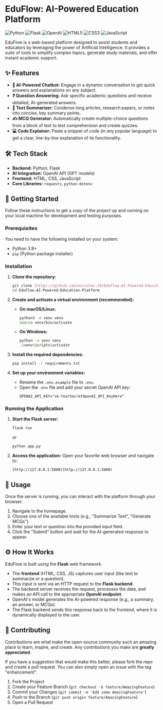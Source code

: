 # EduFlow: AI-Powered Education Platform

![Python](https://img.shields.io/badge/Python-3776AB?style=for-the-badge&logo=python&logoColor=white)
![Flask](https://img.shields.io/badge/Flask-000000?style=for-the-badge&logo=flask&logoColor=white)
![OpenAI](https://img.shields.io/badge/OpenAI-412991?style=for-the-badge&logo=openai&logoColor=white)
![HTML5](https://img.shields.io/badge/HTML5-E34F26?style=for-the-badge&logo=html5&logoColor=white)
![CSS3](https://img.shields.io/badge/CSS3-1572B6?style=for-the-badge&logo=css3&logoColor=white)
![JavaScript](https://img.shields.io/badge/JavaScript-F7DF1E?style=for-the-badge&logo=javascript&logoColor=black)

EduFlow is a web-based platform designed to assist students and educators by leveraging the power of Artificial Intelligence. It provides a suite of tools to simplify complex topics, generate study materials, and offer instant academic support.

## ✨ Features

-   **🤖 AI-Powered Chatbot:** Engage in a dynamic conversation to get quick answers and explanations on any subject.
-   **❓ Question Answering:** Ask specific academic questions and receive detailed, AI-generated answers.
-   **📝 Text Summarizer:** Condense long articles, research papers, or notes into concise, key summary points.
-   **✍️ MCQ Generator:** Automatically create multiple-choice questions from a block of text to test comprehension and create quizzes.
-   **💻 Code Explainer:** Paste a snippet of code (in any popular language) to get a clear, line-by-line explanation of its functionality.

## 🛠️ Tech Stack

-   **Backend:** Python, Flask
-   **AI Integration:** OpenAI API (GPT models)
-   **Frontend:** HTML, CSS, JavaScript
-   **Core Libraries:** `requests`, `python-dotenv`

## 🚀 Getting Started

Follow these instructions to get a copy of the project up and running on your local machine for development and testing purposes.

### Prerequisites

You need to have the following installed on your system:
-   Python 3.8+
-   `pip` (Python package installer)

### Installation

1.  **Clone the repository:**
    ```sh
    git clone [https://github.com/msrishav-28/EduFlow-AI-Powered-Education-Platform.git](https://github.com/msrishav-28/EduFlow-AI-Powered-Education-Platform.git)
    cd EduFlow-AI-Powered-Education-Platform
    ```

2.  **Create and activate a virtual environment (recommended):**
    -   **On macOS/Linux:**
        ```sh
        python3 -m venv venv
        source venv/bin/activate
        ```
    -   **On Windows:**
        ```sh
        python -m venv venv
        .\venv\Scripts\activate
        ```

3.  **Install the required dependencies:**
    ```sh
    pip install -r requirements.txt
    ```

4.  **Set up your environment variables:**
    -   Rename the `.env.example` file to `.env`.
    -   Open the `.env` file and add your secret OpenAI API key:
        ```
        OPENAI_API_KEY="sk-YourSecretOpenAI_API_KeyHere"
        ```

### Running the Application

1.  **Start the Flask server:**
    ```sh
    flask run
    ```
    or
    ```sh
    python app.py
    ```

2.  **Access the application:**
    Open your favorite web browser and navigate to:
    ```
    [http://127.0.0.1:5000](http://127.0.0.1:5000)
    ```

## 🔧 Usage

Once the server is running, you can interact with the platform through your browser:
1.  Navigate to the homepage.
2.  Choose one of the available tools (e.g., "Summarize Text", "Generate MCQs").
3.  Enter your text or question into the provided input field.
4.  Click the "Submit" button and wait for the AI-generated response to appear.

## ⚙️ How It Works

EduFlow is built using the **Flask** web framework.
-   The **frontend** (HTML, CSS, JS) captures user input (like text to summarize or a question).
-   This input is sent via an HTTP request to the **Flask backend**.
-   The backend server receives the request, processes the data, and makes an API call to the appropriate **OpenAI endpoint**.
-   OpenAI's model generates the AI-powered response (e.g., a summary, an answer, or MCQs).
-   The Flask backend sends this response back to the frontend, where it is dynamically displayed to the user.

## 🤝 Contributing

Contributions are what make the open-source community such an amazing place to learn, inspire, and create. Any contributions you make are **greatly appreciated**.

If you have a suggestion that would make this better, please fork the repo and create a pull request. You can also simply open an issue with the tag "enhancement".
1.  Fork the Project
2.  Create your Feature Branch (`git checkout -b feature/AmazingFeature`)
3.  Commit your Changes (`git commit -m 'Add some AmazingFeature'`)
4.  Push to the Branch (`git push origin feature/AmazingFeature`)
5.  Open a Pull Request
